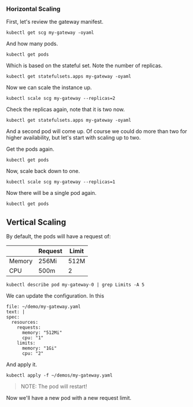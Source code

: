 ### Horizontal Scaling

First, let's review the gateway manifest.

```execute-1
kubectl get scg my-gateway -oyaml
```

And how many pods.

```execute-1
kubectl get pods
```

Which is based on the stateful set. Note the number of replicas.

```execute-1
kubectl get statefulsets.apps my-gateway -oyaml
```

Now we can scale the instance up.

```execute-1
kubectl scale scg my-gateway --replicas=2 
```

Check the replicas again, note that it is two now.

```execute-1
kubectl get statefulsets.apps my-gateway -oyaml
```

And a second pod will come up. Of course we could do more than two for higher availability, but let's start with scaling up to two.

Get the pods again.

```execute-1
kubectl get pods
```

Now, scale back down to one.

```execute-1
kubectl scale scg my-gateway --replicas=1
```

Now there will be a single pod again.

```execute-1
kubectl get pods
```

## Vertical Scaling

By default, the pods will have a request of:

|        | Request | Limit |
|--------|---------|-------|
| Memory | 256Mi   | 512M  |
| CPU    | 500m    | 2     |

```execute-1
kubectl describe pod my-gateway-0 | grep Limits -A 5
```

We can update the configuration. In this 

```editor:append-lines-to-file
file: ~/demo/my-gateway.yaml
text: |
spec:
  resources:
    requests:
      memory: "512Mi"
      cpu: "1"
    limits:
      memory: "1Gi"
      cpu: "2"
```

And apply it.

```execute-1
kubectl apply -f ~/demos/my-gateway.yaml
```

>NOTE: The pod will restart!

Now we'll have a new pod with a new request limit.

